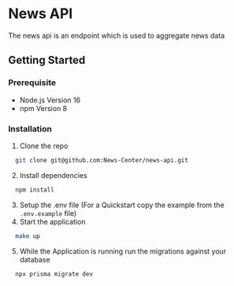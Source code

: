 # News API

The news api is an endpoint which is used to aggregate news data

## Getting Started

### Prerequisite 

- Node.js Version 16
- npm Version 8

### Installation

1. Clone the repo
```bash
  git clone git@github.com:News-Center/news-api.git
```
2. Install dependencies
```bash
  npm install
```
3. Setup the .env file (For a Quickstart copy the example from the `.env.example` file)
4. Start the application
```bash
  make up
```
5. While the Application is running run the migrations against your database
```bash
  npx prisma migrate dev
```
